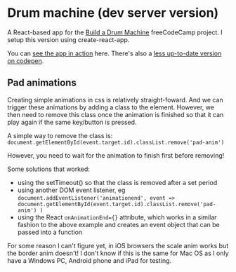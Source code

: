 # Drum machine (dev server version)

A React-based app for the [Build a Drum Machine](https://www.freecodecamp.org/learn/front-end-libraries/front-end-libraries-projects/build-a-drum-machine) freeCodeCamp project. I setup this version using create-react-app.

You can [see the app in action](https://merc-drum-machine.netlify.app/) here. There's also a [less up-to-date version on codepen](https://codepen.io/cakeisaliegaming/full/oNzNerZ).

## Pad animations

Creating simple animations in css is relatively straight-foward. And we can trigger these animations by adding a class to the element. However, we then need to remove this class once the animation is finished so that it can play again if the same key/button is pressed.

A simple way to remove the class is: `document.getElementById(event.target.id).classList.remove('pad-anim')`

However, you need to wait for the animation to finish first before removing!

Some solutions that worked:

- using the setTimeout() so that the class is removed after a set period
- using another DOM event listener, eg `document.addEventListener('animationend', event => document.getElementById(event.target.id).classList.remove('pad-anim') )`
- using the React `onAnimationEnd={}` attribute, which works in a similar fashion to the above example and creates an event object that can be passed into a function

For some reason I can't figure yet, in iOS browsers the scale anim works but the border anim doesn't! I don't know if this is the same for Mac OS as I only have a Windows PC, Android phone and iPad for testing.
